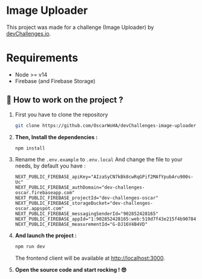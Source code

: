 # Image Uploader

This project was made for a challenge (Image Uploader) by [devChallenges.io](https://devchallenges.io/challenges/O2iGT9yBd6xZBrOcVirx).


# Requirements

- Node >= v14
- Firebase (and Firebase Storage)

## 🚀 How to work on the project ?

1. First you have to clone the repository
    
    ```bash
    git clone https://github.com/OscarWoHA/devChallenges-image-uploader.git
    ```    

2. **Then, Install the dependencies :**

    ```bash
    npm install
    ```    

4. Rename the `.env.example` to `.env.local` And change the file to your needs, 
   by default you have :

    ```dotenv
    NEXT_PUBLIC_FIREBASE_apiKey="AIzaSyCN7kBk8cwRqGPif2MAfYpubAru900s-Uc"
    NEXT_PUBLIC_FIREBASE_authDomain="dev-challenges-oscar.firebaseapp.com"
    NEXT_PUBLIC_FIREBASE_projectId="dev-challenges-oscar"
    NEXT_PUBLIC_FIREBASE_storageBucket="dev-challenges-oscar.appspot.com"
    NEXT_PUBLIC_FIREBASE_messagingSenderId="902852428165"
    NEXT_PUBLIC_FIREBASE_appId="1:902852428165:web:519d7f43e215f4b90784ec"
    NEXT_PUBLIC_FIREBASE_measurementId="G-DJ16V4B4VD"
    ```

5. **And launch the project :**

    ```bash
    npm run dev
    ```

    The frontend client will be available at [http://localhost:3000](http://localhost:3000).

6. **Open the source code and start rocking ! 😎**